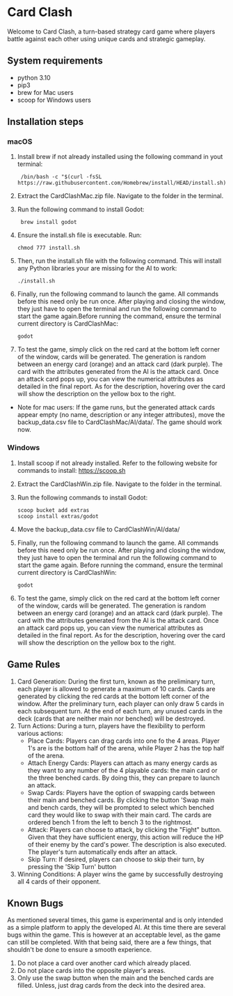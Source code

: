# Card Clash
Welcome to Card Clash, a turn-based strategy card game where players battle against each other using unique cards and strategic gameplay.

## System requirements
* python 3.10
* pip3
* brew for Mac users
* scoop for Windows users

## Installation steps
### macOS
1. Install brew if not already installed using the following command in yout terminal:

        /bin/bash -c "$(curl -fsSL https://raw.githubusercontent.com/Homebrew/install/HEAD/install.sh)"

3. Extract the CardClashMac.zip file. Navigate to the folder in the terminal.
4. Run the following command to install Godot:

        brew install godot

5. Ensure the install.sh file is executable. Run:

       chmod 777 install.sh
6. Then, run the install.sh file with the following command. This will install any Python libraries your are
missing for the AI to work:

       ./install.sh

7. Finally, run the following command to launch the game. All commands before this need only be run once. After playing and closing the window, they just have to open the terminal and run the following command to start the game again.Before running the command, ensure the terminal current directory is CardClashMac:

       godot
8. To test the game, simply click on the red card at the bottom left corner of the window, cards will be generated. The generation is random between an energy card (orange) and an attack card (dark purple). The card with the attributes generated from the AI is the attack card. Once an attack card pops up, you can view the numerical attributes as detailed in the final report. As for the description, hovering over the card will show the description on the yellow box to the right.

* Note for mac users: If the game runs, but the generated attack cards appear empty (no name, description or any integer attributes), move the backup_data.csv file to CardClashMac/AI/data/. The game should work now.

### Windows
1. Install scoop if not already installed. Refer to the following website for commands to install: https://scoop.sh
2. Extract the CardClashWin.zip file. Navigate to the folder in the terminal.
3. Run the following commands to install Godot:

       scoop bucket add extras
       scoop install extras/godot
4. Move the backup_data.csv file to CardClashWin/AI/data/
5. Finally, run the following command to launch the game. All commands before this need only be run once. After playing and closing the window, they just have to open the terminal and run the following command to start the game again. Before running the command, ensure the terminal current directory is CardClashWin:

       godot
6. To test the game, simply click on the red card at the bottom left corner of the window, cards will be generated. The generation is random between an energy card (orange) and an attack card (dark purple). The card with the attributes generated from the AI is the attack card. Once an attack card pops up, you can view the numerical attributes as detailed in the final report. As for the description, hovering over the card will show the description on the yellow box to the right.


## Game Rules
1. Card Generation:
During the first turn, known as the preliminary turn, each player is allowed to generate a maximum of 10 cards.
Cards are generated by clicking the red cards at the bottom left corner of the window.
After the preliminary turn, each player can only draw 5 cards in each subsequent turn.
At the end of each turn, any unused cards in the deck (cards that are neither main nor benched) will be destroyed.
2. Turn Actions:
During a turn, players have the flexibility to perform various actions:
    * Place Cards: Players can drag cards into one fo the 4 areas. Player 1's are is the bottom half of the arena, while Player 2 has the top half of the arena.
    * Attach Energy Cards: Players can attach as many energy cards as they want to any number of the 4 playable cards: the main card or the three benched cards. By doing this, they can prepare to launch an attack.
    * Swap Cards: Players have the option of swapping cards between their main and benched cards. By clicking the button 'Swap main and bench cards, they will be prompted to select which benched card they would like to swap with their main card. The cards are ordered bench 1 from the left to bench 3 to the rightmost.
    * Attack: Players can choose to attack, by clicking the "Fight" button. Given that they have sufficient energy, this action will reduce the HP of their enemy by the card's power. The description is also executed. The player's turn automatically ends after an attack.
    * Skip Turn: If desired, players can choose to skip their turn, by pressing the 'Skip Turn' button
3. Winning Conditions:
A player wins the game by successfully destroying all 4 cards of their opponent.

## Known Bugs
As mentioned several times, this game is experimental and is only intended as a simple platform to apply the developed AI. At this time there are several bugs within the game. This is however at an acceptable level, as the game can still be completed.
With that being said, there are a few things, that shouldn't be done to ensure a smooth experience. 
1. Do not place a card over another card which already placed.
2. Do not place cards into the opposite player's areas.
3. Only use the swap button when the main and the benched cards are filled. Unless, just drag cards from the deck into the desired area.
